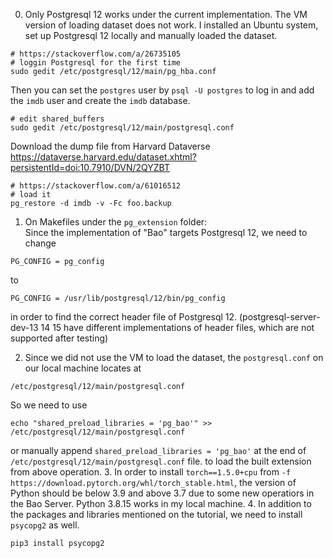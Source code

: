 0. Only Postgresql 12 works under the current implementation. The VM version of loading dataset does not work. I installed an Ubuntu system, set up Postgresql 12 locally and manually loaded the dataset.
```shell
# https://stackoverflow.com/a/26735105
# loggin Postgresql for the first time
sudo gedit /etc/postgresql/12/main/pg_hba.conf
```
Then you can set the `postgres` user by `psql -U postgres` to log in and add the `imdb` user and create the `imdb` database.
```shell
# edit shared_buffers
sudo gedit /etc/postgresql/12/main/postgresql.conf
```
Download the dump file from Harvard Dataverse https://dataverse.harvard.edu/dataset.xhtml?persistentId=doi:10.7910/DVN/2QYZBT
```shell
# https://stackoverflow.com/a/61016512
# load it
pg_restore -d imdb -v -Fc foo.backup
```
1. On Makefiles under the `pg_extension` folder:   
Since the implementation of "Bao" targets Postgresql 12, we need to change 
```shell
PG_CONFIG = pg_config
```
to
```shell
PG_CONFIG = /usr/lib/postgresql/12/bin/pg_config
```
in order to find the correct header file of Postgresql 12. (postgresql-server-dev-13 14 15 have different implementations of header files, which are not supported after testing)

2. Since we did not use the VM to load the dataset, the `postgresql.conf` on our local machine locates at 
```shell
/etc/postgresql/12/main/postgresql.conf
```
So we need to use 
```shell
echo "shared_preload_libraries = 'pg_bao'" >> /etc/postgresql/12/main/postgresql.conf
```
or manually append `shared_preload_libraries = 'pg_bao'` at the end of `/etc/postgresql/12/main/postgresql.conf` file.
to load the built extension from above operation.
3. In order to install `torch==1.5.0+cpu` from `-f https://download.pytorch.org/whl/torch_stable.html`, the version of Python should be below 3.9 and above 3.7 due to some new operatiors in the Bao Server. Python 3.8.15 works in my local machine.
4. In addition to the packages and libraries mentioned on the tutorial, we need to install `psycopg2` as well.
```shell
pip3 install psycopg2
```